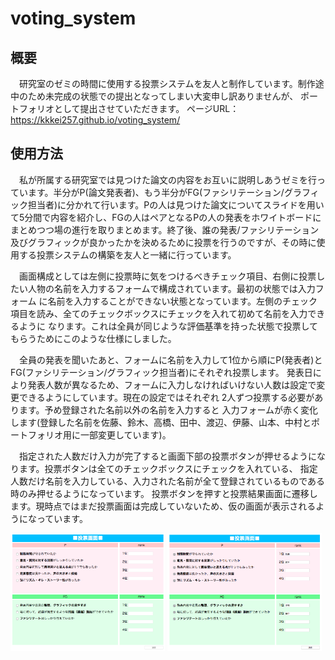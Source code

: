 # voting_system


## 概要
　研究室のゼミの時間に使用する投票システムを友人と制作しています。制作途中のため未完成の状態での提出となってしまい大変申し訳ありませんが、
 ポートフォリオとして提出させていただきます。
 ページURL：https://kkkei257.github.io/voting_system/

## 使用方法
　私が所属する研究室では見つけた論文の内容をお互いに説明しあうゼミを行っています。半分がP(論文発表者)、もう半分がFG(ファシリテーション/グラフィック担当者)に分かれて行います。Pの人は見つけた論文についてスライドを用いて5分間で内容を紹介し、FGの人はペアとなるPの人の発表をホワイトボードにまとめつつ場の進行を取りまとめます。終了後、誰の発表/ファシリテーション及びグラフィックが良かったかを決めるために投票を行うのですが、その時に使用する投票システムの構築を友人と一緒に行っています。

　画面構成としては左側に投票時に気をつけるべきチェック項目、右側に投票したい人物の名前を入力するフォームで構成されています。最初の状態では入力フォーム
に名前を入力することができない状態となっています。左側のチェック項目を読み、全てのチェックボックスにチェックを入れて初めて名前を入力できるように
なります。これは全員が同じような評価基準を持った状態で投票してもらうためにこのような仕様にしました。

　全員の発表を聞いたあと、フォームに名前を入力して1位から順にP(発表者)とFG(ファシリテーション/グラフィック担当者)にそれぞれ投票します。
 発表日により発表人数が異なるため、フォームに入力しなければいけない人数は設定で変更できるようにしています。現在の設定ではそれぞれ
 2人ずつ投票する必要があります。予め登録された名前以外の名前を入力すると
入力フォームが赤く変化します(登録した名前を佐藤、鈴木、高橋、田中、渡辺、伊藤、山本、中村とポートフォリオ用に一部変更しています)。

　指定された人数だけ入力が完了すると画面下部の投票ボタンが押せるようになります。投票ボタンは全てのチェックボックスにチェックを入れている、
指定人数だけ名前を入力している、入力された名前が全て登録されているものである時のみ押せるようになっています。
投票ボタンを押すと投票結果画面に遷移します。現時点ではまだ投票画面は完成していないため、仮の画面が表示されるようになっています。

<img src="screenshot1.png" width="49%"> <img src="screenshot2.png" width="49%">   
